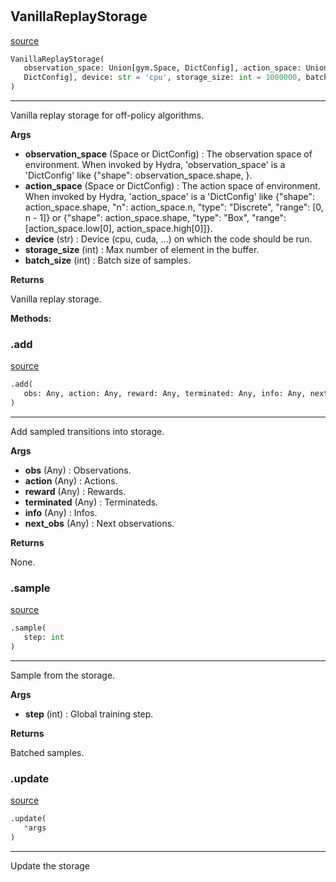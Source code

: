 #


## VanillaReplayStorage
[source](https://github.com/RLE-Foundation/Hsuanwu\blob\main\hsuanwu/xploit/storage/vanilla_replay_storage.py\#L11)
```python 
VanillaReplayStorage(
   observation_space: Union[gym.Space, DictConfig], action_space: Union[gym.Space,
   DictConfig], device: str = 'cpu', storage_size: int = 1000000, batch_size: int = 1024
)
```


---
Vanilla replay storage for off-policy algorithms.


**Args**

* **observation_space** (Space or DictConfig) : The observation space of environment. When invoked by Hydra,
    'observation_space' is a 'DictConfig' like {"shape": observation_space.shape, }.
* **action_space** (Space or DictConfig) : The action space of environment. When invoked by Hydra,
    'action_space' is a 'DictConfig' like
    {"shape": action_space.shape, "n": action_space.n, "type": "Discrete", "range": [0, n - 1]} or
    {"shape": action_space.shape, "type": "Box", "range": [action_space.low[0], action_space.high[0]]}.
* **device** (str) : Device (cpu, cuda, ...) on which the code should be run.
* **storage_size** (int) : Max number of element in the buffer.
* **batch_size** (int) : Batch size of samples.


**Returns**

Vanilla replay storage.


**Methods:**


### .add
[source](https://github.com/RLE-Foundation/Hsuanwu\blob\main\hsuanwu/xploit/storage/vanilla_replay_storage.py\#L60)
```python
.add(
   obs: Any, action: Any, reward: Any, terminated: Any, info: Any, next_obs: Any
)
```

---
Add sampled transitions into storage.


**Args**

* **obs** (Any) : Observations.
* **action** (Any) : Actions.
* **reward** (Any) : Rewards.
* **terminated** (Any) : Terminateds.
* **info** (Any) : Infos.
* **next_obs** (Any) : Next observations.


**Returns**

None.

### .sample
[source](https://github.com/RLE-Foundation/Hsuanwu\blob\main\hsuanwu/xploit/storage/vanilla_replay_storage.py\#L91)
```python
.sample(
   step: int
)
```

---
Sample from the storage.


**Args**

* **step** (int) : Global training step.


**Returns**

Batched samples.

### .update
[source](https://github.com/RLE-Foundation/Hsuanwu\blob\main\hsuanwu/xploit/storage/vanilla_replay_storage.py\#L115)
```python
.update(
   *args
)
```

---
Update the storage
